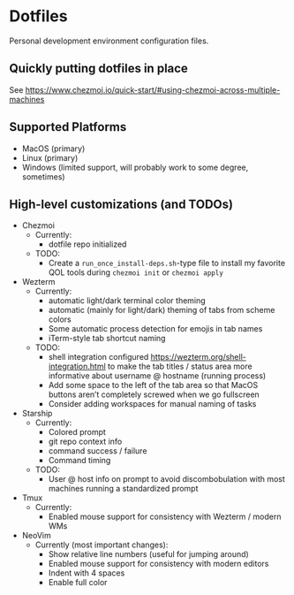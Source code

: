 # Dotfiles

Personal development environment configuration files.

## Quickly putting dotfiles in place

See <https://www.chezmoi.io/quick-start/#using-chezmoi-across-multiple-machines>

## Supported Platforms

- MacOS (primary)
- Linux (primary)
- Windows (limited support, will probably work to some degree, sometimes)

## High-level customizations (and TODOs)

- Chezmoi
  - Currently:
    - dotfile repo initialized
  - TODO:
    - Create a `run_once_install-deps.sh`-type file to install my favorite QOL tools during `chezmoi init` or `chezmoi apply`
- Wezterm
  - Currently:
    - automatic light/dark terminal color theming
    - automatic (mainly for light/dark) theming of tabs from scheme colors
    - Some automatic process detection for emojis in tab names
    - iTerm-style tab shortcut naming
  - TODO:
    - shell integration configured <https://wezterm.org/shell-integration.html> to make the tab titles / status area more informative about username @ hostname (running process)
    - Add some space to the left of the tab area so that MacOS buttons aren’t completely screwed when we go fullscreen
    - Consider adding workspaces for manual naming of tasks
- Starship
  - Currently:
    - Colored prompt
    - git repo context info
    - command success / failure
    - Command timing
  - TODO:
    - User @ host info on prompt to avoid discombobulation with most machines running a standardized prompt
- Tmux
  - Currently:
    - Enabled mouse support for consistency with Wezterm / modern WMs
- NeoVim
  - Currently (most important changes):
    - Show relative line numbers (useful for jumping around)
    - Enabled mouse support for consistency with modern editors
    - Indent with 4 spaces
    - Enable full color
